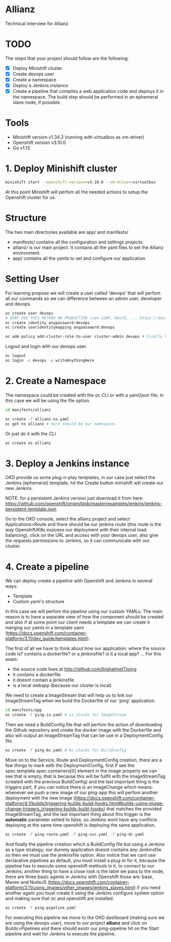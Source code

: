 # Allianz
Technical interview for Allianz

# TODO

The steps that your project should follow are the following:

- [x] Deploy Minishift cluster
- [x] Create devops user
- [x] Create a namespace
- [x] Deploy a Jenkins instance
- [x] Create a pipeline that compiles a web application code and deploys it in the namespace. The build step should be performed in an ephemeral slave node, if possible. 

# Tools

* Minishift version v1.34.2 (running with virtualbox as vm-driver)
* Openshift version v3.10.0
* Go v1.13

# 1. Deploy Minishift cluster

```bash
minishift start --openshift-version=v3.10.0 --vm-driver=virtualbox
```
At this point Minishift will perfom all the needed actions to setup the Openshift cluster for us.

# Structure

The two main directories available are app/ and manifests/

* manifests/ contains all the configuration and settings projects.
* allianz/ is our main project. It  contains all the yaml files to set the Allianz environment.
* app/ contains all the yamls to set and configure our application

# Setting User

For learning propose we will create a user called 'devops' that will perfom all our commands so we can difference between an admin user, developer and devops.

```bash
oc create user devops
# DONT USE THIS METHOD ON PRODUCTION (see LDAP, OAuth, ... https://docs.openshift.com/container-platform/3.11/install_config/configuring_authentication.html)
oc create identity anypassword:devops 
oc create useridentitymapping anypassword:devops

oc adm policy add-cluster-role-to-user cluster-admin devops # Finally bind this user to the cluster-admin role.
```

Logout and login with our devops user.

```bash
oc logout
oc login -u devops -p writeAnythingHere
```

# 2. Create a Namespace

The namespace could be created with the oc CLI or with a yaml/json file; in this case we will be using the file option.

```bash
cd manifests/allianz

oc create -f allianz-ns.yaml
oc get ns allianz # here should be our namespace.
```

Or just do it with the CLI

```bash
oc create ns allianz
```

# 3. Deploy a Jenkins instance

OKD provide us some plug-n-play templates, in our case just select the Jenkins (ephemeral) template, hit the Create button minishift will create our new Jenkins.

NOTE: for a persistent Jenkins version just download it from here: https://github.com/openshift/origin/blob/master/examples/jenkins/jenkins-persistent-template.json

Go to the OKD console, select the allianz project and select Applications>Route and there should be our jenkins route (this route is the way Openshift/K8s exposes
our deployment with their internal load balancing), click on the URL and access with your devops user, also give the requests permissions to Jenkins, so it can 
communicate with our cluster.

# 4. Create a pipeline

We can deploy create a pipeline with Openshift and Jenkins in several ways:
* Template
* Custom yaml's structure

In this case we will perfom the pipeline using our custom YAMLs. The main reason is to have a separate view of how the component should be created and also if at 
some point our client needs a template we can create it merging our yamls in a template yaml (https://docs.openshift.com/container-platform/3.11/dev_guide/templates.html).

The first of all we have to think about how our application: where the source code is? contains a dockerfile? or a jenkinsfile? is it a local app? ...
For this exam:
* the source code lives at http://github.com/bighelmet7/ping
* it contains a dockerfile
* it doesnt contain a jenkinsfile
* is a local webapp (because our cluster is local)

We need to create a ImageStream that will help us to link our ImageStreamTag when we build the Dockerfile of our 'ping' application.

```bash
cd manifests/app
oc create -f ping-is.yaml # is stands for ImageStream
```
Then we need a BuildConfig file that will perfom the action of downloading the Github repository and create the docker image with the Dockerfile and also will output
an ImageStreamTag that can be use in a DeploymentConfig file.

```bash
oc create -f ping-bc.yaml # bc stands for BuildConfig
```

Move on to the Service, Route and DeploymentConfig creation, there are a few things to mark with the DeploymentConfig, first if see the spec.template.spec.containers[0]
element in the image property we can see that is empty, that is because this will be fullfil with the ImageStreamTag (created with the previous BuildConfig) and the last
important thing is the triggers part, if you can notice there is an ImageChange which means: whenever we push a new image of our ping-app this will perfom another
deployment with the new image (https://docs.openshift.com/container-platform/4.1/builds/triggering-builds-build-hooks.html#builds-using-image-change-triggers_triggering-builds-build-hooks)
that matches the provided ImageStreamTag, and the last important thing about this trigger is the **automatic** parameter setted to false, so Jenkins wont have any
conflicts deploying at the same time openshift is deploying the same application.

```bash
oc create -f ping-route.yaml -f ping-svc.yaml -f ping-dc.yaml
```

And finally the pipeline creation which a BuildConfig file but using a Jenkins as a type strategy; our dummy application doesnt contains any Jenkinsfile so then
we must use the jenkinsfile option. Also notice that we cant use declarative pipelines as default, you must install a plug-in for it, because the pipeline has to
execute some openshift methods in it, to connect to our Jenkins; another thing to have a close look is the label we pass to the node, there are three basic agents
in Jenkins with Openshift those are: base, Maven and NodeJS (https://docs.openshift.com/container-platform/3.11/using_images/other_images/jenkins_slaves.html) if
you need another agent you must create it using the Jenkins configure system option and making sure that oc and openshift are installed.

```bash
oc create -f ping-pipeline.yaml
```

For executing this pipeline we move to the OKD dashboard (making sure we are using the devops user), move to our project **allianz** and click on Builds>Pipelines
and there should existr our ping-pipeline hit on the Start pipeline and wait for Jenkins to execute the pipeline.
